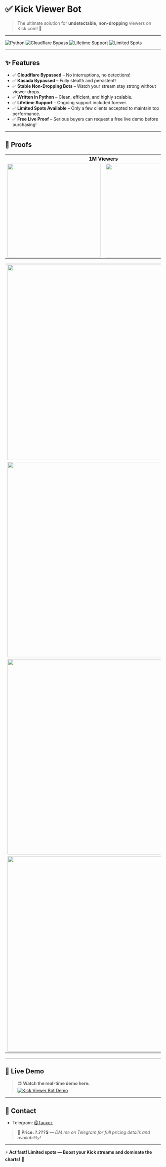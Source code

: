 # ✅ Kick Viewer Bot

> The ultimate solution for **undetectable**, **non-dropping** viewers on Kick.com! 🚀
 
---

![Python](https://img.shields.io/badge/Python-3776AB?style=for-the-badge&logo=python&logoColor=white)
![Cloudflare Bypass](https://img.shields.io/badge/Cloudflare-Bypassed-brightgreen?style=for-the-badge)
![Lifetime Support](https://img.shields.io/badge/Lifetime%20Support-Available-green?style=for-the-badge)
![Limited Spots](https://img.shields.io/badge/Limited-Spots-orange?style=for-the-badge)

---

## ✨ Features
- ✅ **Cloudflare Bypassed** – No interruptions, no detections!
- ✅ **Kasada Bypassed** – Fully stealth and persistent!
- ✅ **Stable Non-Dropping Bots** – Watch your stream stay strong without viewer drops.
- ✅ **Written in Python** – Clean, efficient, and highly scalable.
- ✅ **Lifetime Support** – Ongoing support included forever.
- ✅ **Limited Spots Available** – Only a few clients accepted to maintain top performance.
- ✅ **Free Live Proof** – Serious buyers can request a free live demo before purchasing!

---

## 📸 Proofs

<table>
 <tr>
  <th colspan="2">1M Viewers</th>
 </tr>
 <tr>
  <td><img src="https://raw.githubusercontent.com/taumata667/kick-viewer-bot/refs/heads/main/poofs/1m_browse.png" width="302"/></td>
  <td><img src="https://raw.githubusercontent.com/taumata667/kick-viewer-bot/refs/heads/main/poofs/1m_stream.png" width="302"/></td>
 </tr>
</table>
<table>
  <tr>
    <td colspan="2" align="center">
      <img src="https://raw.githubusercontent.com/taumata667/kick-viewer-bot/refs/heads/main/poofs/700k.png" width="630"/>
    </td>
  </tr>
  <tr>
    <td colspan="2" align="center">
      <img src="https://raw.githubusercontent.com/taumata667/kick-viewer-bot/refs/heads/main/poofs/3stream.png" width="630"/>
    </td>
  </tr>
  <tr>
    <td colspan="2" align="center">
      <img src="https://raw.githubusercontent.com/taumata667/kick-viewer-bot/refs/heads/main/poofs/334k.png" width="630"/>
    </td>
  </tr>
  <tr>
    <td colspan="2" align="center">
      <img src="https://raw.githubusercontent.com/taumata667/kick-viewer-bot/refs/heads/main/poofs/492_funny.png" width="630"/>
    </td>
  </tr>
</table>

---

## 🎥 Live Demo

> 📺 **Watch the real-time demo here:**  
> [![Kick Viewer Bot Demo](https://img.youtube.com/vi/CDBk3WZbrIE/0.jpg)](https://www.youtube.com/watch?v=CDBk3WZbrIE)

---

## 💬 Contact

- Telegram: [@Tauxcz](https://t.me/Tauxcz)

> 💸 **Price: ?.???$** — *DM me on Telegram for full pricing details and availability!*

---

⚡ **Act fast! Limited spots — Boost your Kick streams and dominate the charts!** 🚀
